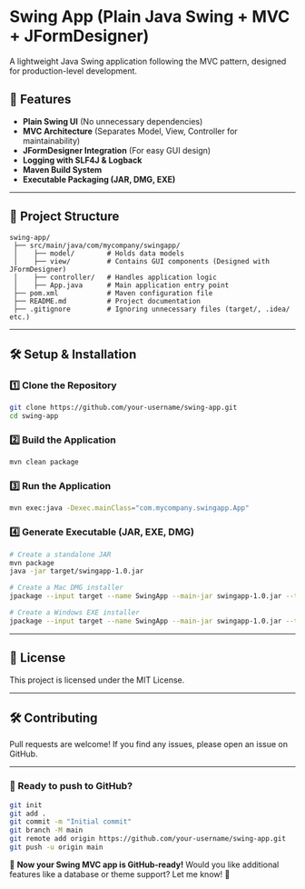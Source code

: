 # Swing App (Plain Java Swing + MVC + JFormDesigner)

A lightweight Java Swing application following the MVC pattern, designed for production-level development.

## 🚀 Features

- **Plain Swing UI** (No unnecessary dependencies)
- **MVC Architecture** (Separates Model, View, Controller for maintainability)
- **JFormDesigner Integration** (For easy GUI design)
- **Logging with SLF4J & Logback**
- **Maven Build System**
- **Executable Packaging (JAR, DMG, EXE)**

---

## 📁 Project Structure

```
swing-app/
 ├── src/main/java/com/mycompany/swingapp/
 │    ├── model/        # Holds data models
 │    ├── view/         # Contains GUI components (Designed with JFormDesigner)
 │    ├── controller/   # Handles application logic
 │    ├── App.java      # Main application entry point
 ├── pom.xml            # Maven configuration file
 ├── README.md          # Project documentation
 ├── .gitignore         # Ignoring unnecessary files (target/, .idea/ etc.)
```

---

## 🛠 Setup & Installation

### 1️⃣ Clone the Repository

```sh
git clone https://github.com/your-username/swing-app.git
cd swing-app
```

### 2️⃣ Build the Application

```sh
mvn clean package
```

### 3️⃣ Run the Application

```sh
mvn exec:java -Dexec.mainClass="com.mycompany.swingapp.App"
```

### 4️⃣ Generate Executable (JAR, EXE, DMG)

```sh
# Create a standalone JAR
mvn package
java -jar target/swingapp-1.0.jar

# Create a Mac DMG installer
jpackage --input target --name SwingApp --main-jar swingapp-1.0.jar --type dmg

# Create a Windows EXE installer
jpackage --input target --name SwingApp --main-jar swingapp-1.0.jar --type exe
```

---


## 📜 License

This project is licensed under the MIT License.

---

## 🛠 Contributing

Pull requests are welcome! If you find any issues, please open an issue on GitHub.

---

### 🎯 Ready to push to GitHub?

```sh
git init
git add .
git commit -m "Initial commit"
git branch -M main
git remote add origin https://github.com/your-username/swing-app.git
git push -u origin main
```

🚀 **Now your Swing MVC app is GitHub-ready!** Would you like additional features like a database or theme support? Let me know! 🎯
